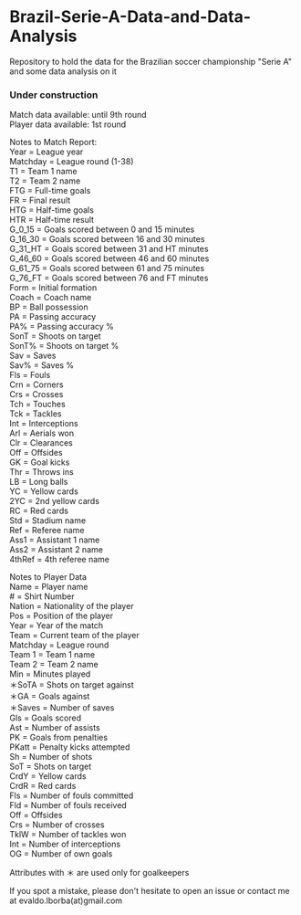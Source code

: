 # Brazil-Serie-A-Data-and-Data-Analysis
Repository to hold the data for the Brazilian soccer championship "Serie A" and some data analysis on it

### Under construction ###
Match data available: until 9th round  
Player data available: 1st round  

Notes to Match Report:  
Year     = League year  
Matchday = League round (1-38)  
T1       = Team 1 name  
T2       = Team 2 name  
FTG      = Full-time goals  
FR       = Final result  
HTG      = Half-time goals  
HTR      = Half-time result  
G_0_15   = Goals scored between 0 and 15 minutes  
G_16_30  = Goals scored between 16 and 30 minutes  
G_31_HT  = Goals scored between 31 and HT minutes  
G_46_60  = Goals scored between 46 and 60 minutes  
G_61_75  = Goals scored between 61 and 75 minutes  
G_76_FT  = Goals scored between 76 and FT minutes  
Form     = Initial formation  
Coach    = Coach name  
BP       = Ball possession  
PA       = Passing accuracy  
PA%      = Passing accuracy %  
SonT     = Shoots on target  
SonT%    = Shoots on target %  
Sav      = Saves  
Sav%     = Saves %  
Fls      = Fouls  
Crn      = Corners  
Crs      = Crosses  
Tch      = Touches  
Tck      = Tackles  
Int      = Interceptions  
Arl      = Aerials won  
Clr      = Clearances  
Off      = Offsides  
GK       = Goal kicks  
Thr      = Throws ins  
LB       = Long balls  
YC       = Yellow cards  
2YC      = 2nd yellow cards  
RC       = Red cards  
Std      = Stadium name  
Ref      = Referee name  
Ass1     = Assistant 1 name  
Ass2     = Assistant 2 name  
4thRef   = 4th referee name  

Notes to Player Data  
Name     = Player name  
\#       = Shirt Number  
Nation   = Nationality of the player  
Pos      = Position of the player  
Year     = Year of the match  
Team     = Current team of the player  
Matchday = League round  
Team 1   = Team 1 name  
Team 2   = Team 2 name  
Min      = Minutes played  
＊SoTA   = Shots on target against  
＊GA     = Goals against  
＊Saves  = Number of saves  
Gls      = Goals scored  
Ast      = Number of assists  
PK       = Goals from penalties  
PKatt    = Penalty kicks attempted  
Sh       = Number of shots  
SoT      = Shots on target  
CrdY     = Yellow cards  
CrdR     = Red cards  
Fls      = Number of fouls committed  
Fld      = Number of fouls received  
Off      = Offsides  
Crs      = Number of crosses  
TklW     = Number of tackles won  
Int      = Number of interceptions  
OG       = Number of own goals  

Attributes with ＊ are used only for goalkeepers

If you spot a mistake, please don't hesitate to open an issue or contact me at evaldo.lborba(at)gmail.com